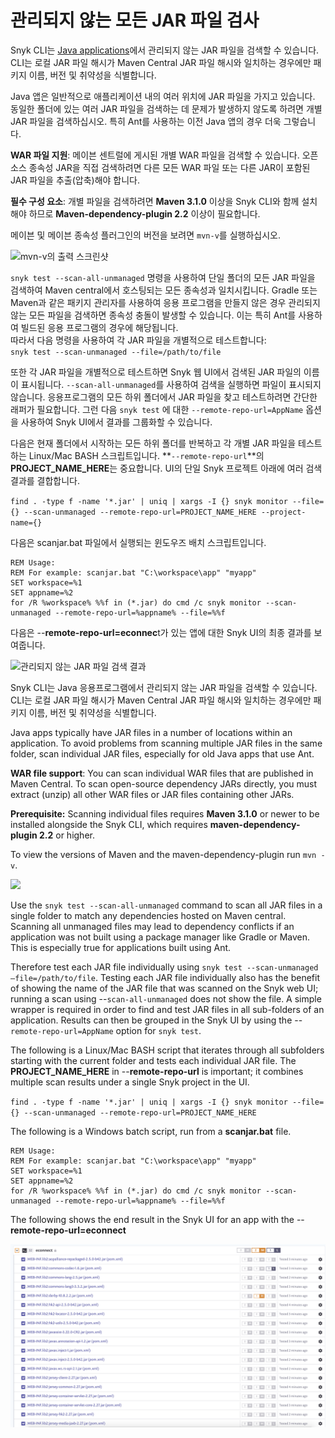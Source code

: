 # 관리되지 않는 모든 JAR 파일 검사

Snyk CLI는 [Java applications](https://docs.snyk.io/products/snyk-open-source/language-and-package-manager-support/snyk-for-java-gradle-maven)에서 관리되지 않는 JAR 파일을 검색할 수 있습니다. CLI는 로컬 JAR 파일 해시가 Maven Central JAR 파일 해시와 일치하는 경우에만 패키지 이름, 버전 및 취약성을 식별합니다.

Java 앱은 일반적으로 애플리케이션 내의 여러 위치에 JAR 파일을 가지고 있습니다. 동일한 폴더에 있는 여러 JAR 파일을 검색하는 데 문제가 발생하지 않도록 하려면 개별 JAR 파일을 검색하십시오. 특히 Ant를 사용하는 이전 Java 앱의 경우 더욱 그렇습니다.

**WAR 파일 지원**: 메이븐 센트럴에 게시된 개별 WAR 파일을 검색할 수 있습니다. 오픈 소스 종속성 JAR을 직접 검색하려면 다른 모든 WAR 파일 또는 다른 JAR이 포함된 JAR 파일을 추출(압축)해야 합니다.

**필수 구성 요소**: 개별 파일을 검색하려면 **Maven 3.1.0** 이상을 Snyk CLI와 함께 설치해야 하므로 **Maven-dependency-plugin 2.2** 이상이 필요합니다.

메이븐 및 메이븐 종속성 플러그인의 버전을 보려면 `mvn-v`를 실행하십시오.

![mvn-v의 출력 스크린샷](https://3099555661-files.gitbook.io/\~/files/v0/b/gitbook-x-prod.appspot.com/o/spaces%2F-MdwVZ6HOZriajCf5nXH%2Fuploads%2Fgit-blob-1b7ab8f556892a95d02d5578c9385cfe2fd0d1ec%2Funtitled\_\_1\_.png?alt=media\&token=0dfb49a6-b684-4f70-8218-85bb65f805bc)

`snyk test --scan-all-unmanaged` 명령을 사용하여 단일 폴더의 모든 JAR 파일을 검색하여 Maven central에서 호스팅되는 모든 종속성과 일치시킵니다. Gradle 또는 Maven과 같은 패키지 관리자를 사용하여 응용 프로그램을 만들지 않은 경우 관리되지 않는 모든 파일을 검색하면 종속성 충돌이 발생할 수 있습니다. 이는 특히 Ant를 사용하여 빌드된 응용 프로그램의 경우에 해당됩니다. \
따라서 다음 명령을 사용하여 각 JAR 파일을 개별적으로 테스트합니다:\
`snyk test --scan-unmanaged --file=/path/to/file`

또한 각 JAR 파일을 개별적으로 테스트하면 Snyk 웹 UI에서 검색된 JAR 파일의 이름이 표시됩니다. `--scan-all-unmanaged`를 사용하여 검색을 실행하면 파일이 표시되지 않습니다. 응용프로그램의 모든 하위 폴더에서 JAR 파일을 찾고 테스트하려면 간단한 래퍼가 필요합니다. 그런 다음 `snyk test` 에 대한   `--remote-repo-url=AppName` 옵션을 사용하여 Snyk UI에서 결과를 그룹화할 수 있습니다.

다음은 현재 폴더에서 시작하는 모든 하위 폴더를 반복하고 각 개별 JAR 파일을 테스트하는 Linux/Mac BASH 스크립트입니다. **`--remote-repo-url`**의 **PROJECT\_NAME\_HERE**는 중요합니다. UI의 단일 Snyk 프로젝트 아래에 여러 검색 결과를 결합합니다.

`find . -type f -name '*.jar' | uniq | xargs -I {} snyk monitor --file={} --scan-unmanaged --remote-repo-url=PROJECT_NAME_HERE --project-name={}`

다음은 scanjar.bat 파일에서 실행되는 윈도우즈 배치 스크립트입니다.

```
REM Usage:    
REM For example: scanjar.bat "C:\workspace\app" "myapp" 
SET workspace=%1 
SET appname=%2 
for /R %workspace% %%f in (*.jar) do cmd /c snyk monitor --scan-unmanaged --remote-repo-url=%appname% --file=%%f
```

다음은 --**remote-repo-url=econnec**t가 있는 앱에 대한 Snyk UI의 최종 결과를 보여줍니다.

![관리되지 않는 JAR 파일 검색 결과](https://3099555661-files.gitbook.io/\~/files/v0/b/gitbook-x-prod.appspot.com/o/spaces%2F-MdwVZ6HOZriajCf5nXH%2Fuploads%2Fgit-blob-14e23a72b5eba8d78f81aee239017d999b8cbb5c%2Funtitled.png?alt=media\&token=736b70b1-80bd-4b16-857c-f40b2ab4d781)

Snyk CLI는 Java 응용프로그램에서 관리되지 않는 JAR 파일을 검색할 수 있습니다. CLI는 로컬 JAR 파일 해시가 Maven Central JAR 파일 해시와 일치하는 경우에만 패키지 이름, 버전 및 취약성을 식별합니다.

Java apps typically have JAR files in a number of locations within an application. To avoid problems from scanning multiple JAR files in the same folder, scan individual JAR files, especially for old Java apps that use Ant.

**WAR file support**: You can scan individual WAR files that are published in Maven Central. To scan open-source dependency JARs directly, you must extract (unzip) all other WAR files or JAR files containing other JARs.

**Prerequisite:** Scanning individual files requires **Maven 3.1.0** or newer to be installed alongside the Snyk CLI, which requires **maven-dependency-plugin 2.2** or higher.

To view the versions of Maven and the maven-dependency-plugin run `mvn -v`.

![](https://github.com/snyk/user-docs/raw/5e52535b78618f57eda40eb08fc8fbf91e16f1f0/docs/.gitbook/assets/untitled\_\_1\_.png)

Use the `snyk test --scan-all-unmanaged` command to scan all JAR files in a single folder to match any dependencies hosted on Maven central. Scanning all unmanaged files may lead to dependency conflicts if an application was not built using a package manager like Gradle or Maven. This is especially true for applications built using Ant.

Therefore test each JAR file individually using `snyk test --scan-unmanaged —file=/path/to/file`. Testing each JAR file individually also has the benefit of showing the name of the JAR file that was scanned on the Snyk web UI; running a scan using --`scan-all-unmanaged` does not show the file. A simple wrapper is required in order to find and test JAR files in all sub-folders of an application. Results can then be grouped in the Snyk UI by using the --`remote-repo-url=AppName` option for `snyk test`.

The following is a Linux/Mac BASH script that iterates through all subfolders starting with the current folder and tests each individual JAR file. The **PROJECT\_NAME\_HERE** in --**remote-repo-url** is important; it combines multiple scan results under a single Snyk project in the UI.

`find . -type f -name '*.jar' | uniq | xargs -I {} snyk monitor --file={} --scan-unmanaged --remote-repo-url=PROJECT_NAME_HERE`

The following is a Windows batch script, run from a **scanjar.bat** file.

```
REM Usage:    
REM For example: scanjar.bat "C:\workspace\app" "myapp" 
SET workspace=%1 
SET appname=%2 
for /R %workspace% %%f in (*.jar) do cmd /c snyk monitor --scan-unmanaged --remote-repo-url=%appname% --file=%%f
```

The following shows the end result in the Snyk UI for an app with the --**remote-repo-url=econnect**

![](../../../.gitbook/assets/untitled.png)
